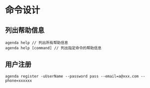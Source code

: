 # 命令设计

## 列出帮助信息

    agenda help // 列出所有帮助信息
    agenda help [command] // 列出指定命令的帮助信息

## 用户注册

    agenda register -uUserName --password pass --email=a@xxx.com --phone=xxxxxx
